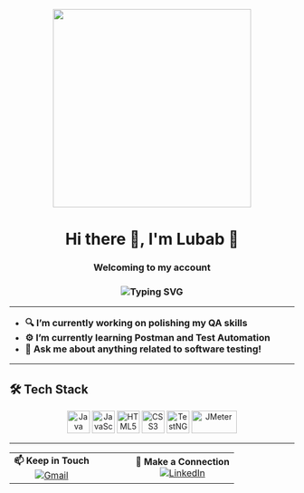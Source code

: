 <p align="center">
  <img src="https://media1.giphy.com/media/v1.Y2lkPTc5MGI3NjExanQyeDRjdXRhbWdvaml5dmQzZGE4NG8zMW9zdzl1Nm4xMTZvMmppNiZlcD12MV9pbnRlcm5hbF9naWZfYnlfaWQmY3Q9Zw/WOwiryOPA0G6jhKqB0/giphy.gif" width="350"/>
</p>

<h1 align="center">Hi there 👋, I'm Lubab 💙 </h1>
<h3 align="center"> Welcoming to my account   <h3>

<p align="center">
  <img src="https://readme-typing-svg.herokuapp.com?center=true&vCenter=true&lines=QA+Engineer+in+progress...;HTML+%7C+CSS+%7C+JavaScript+Learner;Always+learning+new+things!" alt="Typing SVG" />
</p>

---

- 🔍 I’m currently working on polishing my QA skills
- ⚙️ I’m currently learning Postman and Test Automation
- 💬 Ask me about anything related to software testing!

---
## 🛠️ Tech Stack 

<p align="center">
  <img src="https://cdn.jsdelivr.net/gh/devicons/devicon/icons/java/java-original.svg" alt="Java" width="40" height="40" />
  <img src="https://cdn.jsdelivr.net/gh/devicons/devicon/icons/javascript/javascript-original.svg" alt="JavaScript" width="40" height="40" />
  <img src="https://cdn.jsdelivr.net/gh/devicons/devicon/icons/html5/html5-original.svg" alt="HTML5" width="40" height="40" />
  <img src="https://cdn.jsdelivr.net/gh/devicons/devicon/icons/css3/css3-original.svg" alt="CSS3" width="40" height="40" />
  <img src="https://static-00.iconduck.com/assets.00/file-type-testng-icon-2048x2048-3k5z1k1h.png" alt="TestNG" width="40" height="40" />
  <img src="https://jmeter.apache.org/images/jmeter.png" alt="JMeter" width="80" height="40" />
</p>

---

<table align="center">
  <tr>
    <td align="center">
      <strong>📫 Keep in Touch</strong><br/>
      <a href="https://mail.google.com/mail/?view=cm&fs=1&to=lubabalkhaldi@gmail.com" target="_blank" rel="noopener noreferrer">
        <img src="https://img.icons8.com/color/48/gmail-new.png" alt="Gmail" />
      </a>
    </td>
    <td style="width: 50px;"></td>
    <td align="center">
      <strong>🔗 Make a Connection</strong><br/>
      <a href="https://www.linkedin.com/in/lubab-alkhaldi/" target="_blank" rel="noopener noreferrer">
        <img src="https://img.icons8.com/ios-filled/48/0077B5/linkedin.png" alt="LinkedIn" />
      </a>
    </td>
  </tr>
</table>
